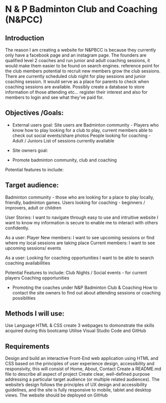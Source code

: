 # N & P Badminton Club and Coaching (N&PCC)

## Introduction

The reason I am creating a website for N&PBCC is because they currently only have a facebook page and an instagram page.
The founders are qualified level 2 coaches and run junior and adult coaching sessions, it would make them easier to be found on search engines. reference point for the club members potential to recruit new members grow the club sessions.
There are currently scheduled club night for play sessions and junior coaching session.
It would serve as a place for parents to check when coaching sessions are available.
Possibly create a database to store information of those attending etc... register their interest and also for members to login and see what they've paid for.

## Objectives /Goals:

- External users goal:
  Site users are Badminton community - Players who know how to play looking for a club to play, current members able to check out social events/share photos
  People looking for coaching - Adult / Juniors
  List of sessions currently available

- Site owners goal:
- Promote badminton community, club and coaching

Potential features to include:

## Target audience:

Badminton community - those who are looking for a place to play locally, friendly, badminton games.
Users looking for coaching - beginners / improvers, adult or children

User Stories:
I want to navigate through easy to use and intruitive website
I want to know my information is secure to enable me to interact with others confidently.

As a user: Player
New members:
I want to see upcoming sessions or find where my local sessions are taking place
Current members:
I want to see upcoming sessions/ events

As a user: Looking for coaching opportunities
I want to be able to search coaching availabilities

Potential Features to include:
Club Nights / Social events - for current players
Coaching opportunities

- Promoting the coaches under N&P Badminton Club & Coaching
  How to contact the site owners to find out about attending sessions or coaching possiblities

## Methods I will use:

Use Language HTML & CSS create 3 webpages to domonstrate the skills acquired during this bootcamp
Utilise Visual Studio Code and GitHub

## Requirements

Design and build an interactive Front-End web application using HTML and CSS based on the principles of user experience design, accessibility and responsivity, this will consist of Home, About, Contact
Create a README.md file to describe all aspect of project
Create clear, well-defined purpose addressing a particular target audience (or multiple related audiences). The website’s design follows the principles of UX design and accessibility guidelines, and the site is fully responsive to mobile, tablet and desktop views.
The website should be deployed on GitHub
